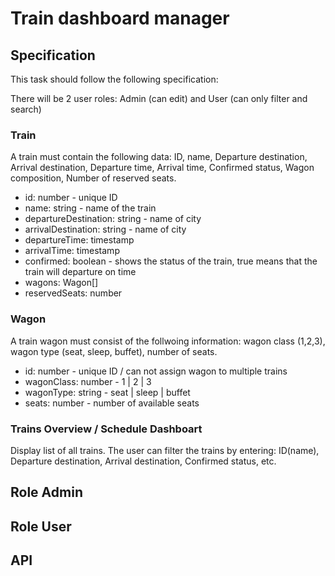 # Train dashboard manager

## Specification
This task should follow the following specification:

There will be 2 user roles: Admin (can edit) and User (can only filter and search)

### Train

A train must contain the following data: ID, name, Departure destination, Arrival destination, Departure time, Arrival time, Confirmed status, Wagon composition, Number of reserved seats.

* id: number - unique ID
* name: string - name of the train
* departureDestination: string - name of city
* arrivalDestination: string - name of city
* departureTime: timestamp
* arrivalTime: timestamp
* confirmed: boolean - shows the status of the train, true means that the train will departure on time
* wagons: Wagon[]
* reservedSeats: number


### Wagon

A train wagon must consist of the follwoing information: wagon class (1,2,3), wagon type (seat, sleep, buffet), number of seats.

* id: number - unique ID / can not assign wagon to multiple trains
* wagonClass: number - 1 | 2 | 3
* wagonType: string - seat | sleep | buffet
* seats: number - number of available seats

### Trains Overview / Schedule Dashboart

Display list of all trains. 
The user can filter the trains by entering: ID(name), Departure destination, Arrival destination, Confirmed status, etc.

## Role Admin

## Role User

## API

